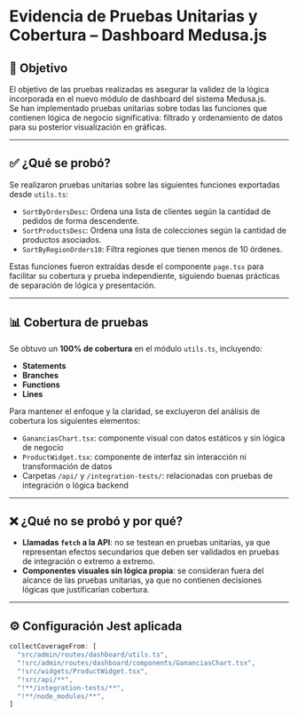 # Evidencia de Pruebas Unitarias y Cobertura – Dashboard Medusa.js

## 🧪 Objetivo

El objetivo de las pruebas realizadas es asegurar la validez de la lógica incorporada en el nuevo módulo de dashboard del sistema Medusa.js.  
Se han implementado pruebas unitarias sobre todas las funciones que contienen lógica de negocio significativa: filtrado y ordenamiento de datos para su posterior visualización en gráficas.

---

## ✅ ¿Qué se probó?

Se realizaron pruebas unitarias sobre las siguientes funciones exportadas desde `utils.ts`:

- `SortByOrdersDesc`: Ordena una lista de clientes según la cantidad de pedidos de forma descendente.
- `SortProductsDesc`: Ordena una lista de colecciones según la cantidad de productos asociados.
- `SortByRegionOrders10`: Filtra regiones que tienen menos de 10 órdenes.

Estas funciones fueron extraídas desde el componente `page.tsx` para facilitar su cobertura y prueba independiente, siguiendo buenas prácticas de separación de lógica y presentación.

---

## 📊 Cobertura de pruebas

Se obtuvo un **100% de cobertura** en el módulo `utils.ts`, incluyendo:

- **Statements**
- **Branches**
- **Functions**
- **Lines**

Para mantener el enfoque y la claridad, se excluyeron del análisis de cobertura los siguientes elementos:

- `GananciasChart.tsx`: componente visual con datos estáticos y sin lógica de negocio
- `ProductWidget.tsx`: componente de interfaz sin interacción ni transformación de datos
- Carpetas `/api/` y `/integration-tests/`: relacionadas con pruebas de integración o lógica backend

---

## ❌ ¿Qué no se probó y por qué?

- **Llamadas `fetch` a la API**: no se testean en pruebas unitarias, ya que representan efectos secundarios que deben ser validados en pruebas de integración o extremo a extremo.
- **Componentes visuales sin lógica propia**: se consideran fuera del alcance de las pruebas unitarias, ya que no contienen decisiones lógicas que justificarían cobertura.

---

## ⚙️ Configuración Jest aplicada

```js
collectCoverageFrom: [
  "src/admin/routes/dashboard/utils.ts",
  "!src/admin/routes/dashboard/components/GananciasChart.tsx",
  "!src/widgets/ProductWidget.tsx",
  "!src/api/**",
  "!**/integration-tests/**",
  "!**/node_modules/**",
]
